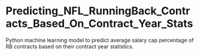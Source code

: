 # Predicting_NFL_RunningBack_Contracts_Based_On_Contract_Year_Stats
Python machine learning model to predict average salary cap percentage of RB contracts based on their contract year statistics.
